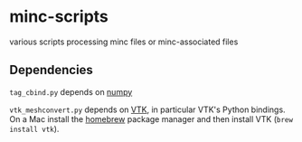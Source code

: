 # minc-scripts
various scripts processing minc files or minc-associated files


## Dependencies

`tag_cbind.py` depends on [numpy](www.numpy.org/)

`vtk_meshconvert.py` depends on [VTK](http://www.vtk.org/download/), in particular VTK's Python bindings.
On a Mac install the [homebrew](http://brew.sh) package manager and then install VTK (`brew install vtk`).

